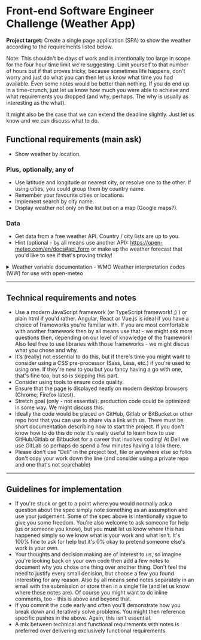 # Front-end Software Engineer Challenge (Weather App)

**Project target:** Create a single page application (SPA) to show the weather according to the requirements listed below.

Note: This shouldn't be days of work and is intentionally too large in scope for the four hour time limit we're suggesting. Limit yourself to that number of hours but if that proves tricky, because sometimes life happens, don't worry and just do what you can then let us know what time you had available. Even some notes would be better than nothing. If you do end up in a time-crunch, just let us know how much you were able to achieve and what requirements you dropped (and why, perhaps. The why is usually as interesting as the what).

It might also be the case that we can extend the deadline slightly. Just let us know and we can discuss what to do.

## Functional requirements (main ask)

- Show weather by location.

### Plus, optionally, any of

- Use latitude and longitude or nearest city, or resolve one to the other. If using cities, you could group them by country name.
- Remember your favourite cities or locations.
- Implement search by city name.
- Display weather not only on the list but on a map (Google maps?).

### Data

- Get data from a free weather API. Country / city lists are up to you.
- Hint (optional - by all means use another API): <https://open-meteo.com/en/docs#api_form> or make up the weather forecast that you'd like to see if that's proving tricky!

<details>
  <summary>Weather variable documentation - WMO Weather interpretation codes (WW) for use with open-meteo</summary>
	
| Code     |     Description     | 
|---------:|---------------------|
| 0	| Clear sky |
| 1, 2, 3	|  Mainly clear, partly cloudy, and overcast |
| 45, 48	|  Fog and depositing rime fog |
| 51, 53, 55	|  Drizzle: Light, moderate, and dense intensity |
| 56, 57	|  Freezing Drizzle: Light and dense intensity |
| 61, 63, 65	|  Rain: Slight, moderate and heavy intensity |
| 66, 67	|  Freezing Rain: Light and heavy intensity |
| 71, 73, 75	|  Snow fall: Slight, moderate, and heavy intensity |
| 77	|  Snow grains |
| 80, 81, 82	|  Rain showers: Slight, moderate, and violent |
| 85, 86	|  Snow showers slight and heavy |
| 95 *	|  Thunderstorm: Slight or moderate |
| 96, 99 *	|  Thunderstorm with slight and heavy hail |


(*) Thunderstorm forecast with hail is only available in Central Europe
</details>

---

## Technical requirements and notes

- Use a modern JavaScript framework (or TypeScript framework! ;) ) or plain html if you'd rather. Angular, React or Vue.js is ideal if you have a choice of frameworks you're familiar with. If you are most comfortable with another framework then by all means use that - we might ask more questions then, depending on our level of knowledge of the framework! Also feel free to use libraries with those frameworks - we might discus what you chose and why.
- It's (really) not essential to do this, but if there's time you might want to consider using a CSS pre-processor (Sass, Less, etc.) if you're used to using one. If they're new to you but you fancy having a go with one, that's fine too, but so is skipping this part.
- Consider using tools to ensure code quality.
- Ensure that the page is displayed neatly on modern desktop browsers (Chrome, Firefox latest).
- Stretch goal (only - not essential): production code could be optimized in some way. We might discuss this.
- Ideally the code would be placed on GitHub, Gitlab or BitBucket or other repo host that you can use to share via a link with us. There must be short documentation describing how to start the project. If you don't know how to do this do note it's really useful to learn how to use GitHub/Gitlab or Bitbucket for a career that involves coding! At Dell we use GitLab so perhaps do spend a few minutes having a look there.
- Please don't use "Dell" in the project text, file or anywhere else so folks don't copy your work down the line (and consider using a private repo and one that's not searchable)

---

## Guidelines for implementation

- If you're stuck or get to a point where you would normally ask a question about the spec simply note something as an assumption and use your judgement. Some of the spec above is intentionally vague to give you some freedom. You're also welcome to ask someone for help (us or someone you know), but you **must** let us know where this has happened simply so we know what is your work and what isn't. It's 100% fine to ask for help but it's 0% okay to pretend someone else's work is your own.
- Your thoughts and decision making are of interest to us, so imagine you're looking back on your own code then add a few notes to document why you chose one thing over another thing. Don't feel the need to justify every small decision, but choose a few you found interesting for any reason. Also by all means send notes separately in an email with the submission or store then in a single file (and let us know where these notes are). Of course you might want to do inline comments, too - this is above and beyond that.
- If you commit the code early and often you'll demonstrate how you break down and iteratively solve problems. You might then reference specific pushes in the above. Again, this isn't essential.
- A mix between technical and functional requirements with notes is preferred over delivering exclusively functional requirements.
